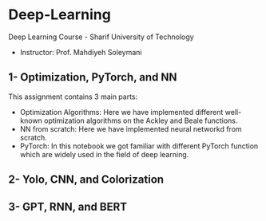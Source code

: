 # Deep-Learning
Deep Learning Course - Sharif University of Technology
- Instructor: Prof. Mahdiyeh Soleymani

## 1- Optimization, PyTorch, and NN
This assignment contains 3 main parts:
- Optimization Algorithms: Here we have implemented different well-known optimization algorithms on the Ackley and Beale functions.
- NN from scratch: Here we have implemented neural networkd from scratch.
- PyTorch: In this notebook we got familiar with different PyTorch function which are widely used in the field of deep learning.

## 2- Yolo, CNN, and Colorization
## 3- GPT, RNN, and BERT
